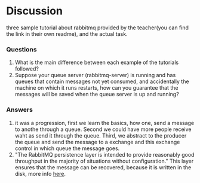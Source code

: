 # Discussion

three sample tutorial about rabbitmq provided by the teacher(you can find the link in their own readme), and the actual task.

### Questions
1. What is the main difference between each example of the tutorials followed?
2. Suppose your queue server (rabbitmq-server) is running and has queues that contain messages not yet consumed, and accidentally the machine on which it runs restarts, how can you guarantee that the messages will be saved when the queue server is up and running?

### Answers
1. it was a progression, first we learn the basics, how one, send a message to anothe through a queue. Second we could have more people receive waht as send it through the queue. Third, we abstract to the producer the queue and send the message to a exchange and this exchange control in which queue the message goes.
2. "The RabbitMQ persistence layer is intended to provide reasonably good throughput in the majority of situations without configuration."
This layer ensures that the message can be recovered, because it is written in the disk, more info [here](https://www.rabbitmq.com/persistence-conf.html#:~:text=Persistent%20messages%20will%20be%20written,from%20memory%20under%20memory%20pressure.).